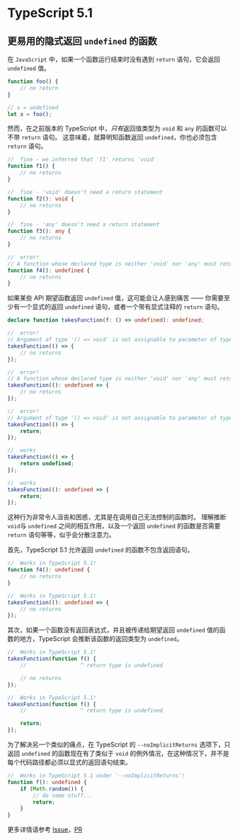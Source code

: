 # TypeScript 5.1

## 更易用的隐式返回 `undefined` 的函数

在 `JavaScript` 中，如果一个函数运行结束时没有遇到 `return` 语句，它会返回 `undefined` 值。

```js
function foo() {
    // no return
}

// x = undefined
let x = foo();
```

然而，在之前版本的 TypeScript 中，*只有*返回值类型为 `void` 和 `any` 的函数可以不带 `return` 语句。
这意味着，就算明知函数返回 `undefined`，你也必须包含 `return` 语句。

```ts
//  fine - we inferred that 'f1' returns 'void'
function f1() {
    // no returns
}

//  fine - 'void' doesn't need a return statement
function f2(): void {
    // no returns
}

//  fine - 'any' doesn't need a return statement
function f3(): any {
    // no returns
}

//  error!
// A function whose declared type is neither 'void' nor 'any' must return a value.
function f4(): undefined {
    // no returns
}
```

如果某些 API 期望函数返回 `undefined` 值，这可能会让人感到痛苦 —— 你需要至少有一个显式的返回 `undefined` 语句，或者一个带有显式注释的 `return` 语句。

```ts
declare function takesFunction(f: () => undefined): undefined;

//  error!
// Argument of type '() => void' is not assignable to parameter of type '() => undefined'.
takesFunction(() => {
    // no returns
});

//  error!
// A function whose declared type is neither 'void' nor 'any' must return a value.
takesFunction((): undefined => {
    // no returns
});

//  error!
// Argument of type '() => void' is not assignable to parameter of type '() => undefined'.
takesFunction(() => {
    return;
});

//  works
takesFunction(() => {
    return undefined;
});

//  works
takesFunction((): undefined => {
    return;
});
```

这种行为非常令人沮丧和困惑，尤其是在调用自己无法控制的函数时。
理解推断 `void`与 `undefined` 之间的相互作用，以及一个返回 `undefined` 的函数是否需要 `return` 语句等等，似乎会分散注意力。

首先，TypeScript 5.1 允许返回 `undefined` 的函数不包含返回语句。

```ts
//  Works in TypeScript 5.1!
function f4(): undefined {
    // no returns
}

//  Works in TypeScript 5.1!
takesFunction((): undefined => {
    // no returns
});
```

其次，如果一个函数没有返回表达式，并且被传递给期望返回 `undefined` 值的函数的地方，TypeScript 会推断该函数的返回类型为 `undefined`。

```ts
//  Works in TypeScript 5.1!
takesFunction(function f() {
    //                 ^ return type is undefined

    // no returns
});

//  Works in TypeScript 5.1!
takesFunction(function f() {
    //                 ^ return type is undefined

    return;
});
```

为了解决另一个类似的痛点，在 TypeScript 的 `--noImplicitReturns` 选项下，只返回 `undefined` 的函数现在有了类似于 `void` 的例外情况，在这种情况下，并不是每个代码路径都必须以显式的返回语句结束。

```ts
//  Works in TypeScript 5.1 under '--noImplicitReturns'!
function f(): undefined {
    if (Math.random()) {
        // do some stuff...
        return;
    }
}
```

更多详情请参考 [Issue](https://github.com/microsoft/TypeScript/issues/36288)，[PR](https://github.com/microsoft/TypeScript/pull/53607)

